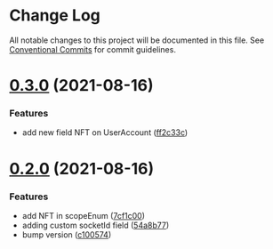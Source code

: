 # Change Log

All notable changes to this project will be documented in this file.
See [Conventional Commits](https://conventionalcommits.org) for commit guidelines.

# [0.3.0](https://github.com/Xact-Team/xact-sdk-js/compare/v0.2.0...v0.3.0) (2021-08-16)


### Features

* add new field NFT on UserAccount ([ff2c33c](https://github.com/Xact-Team/xact-sdk-js/commit/ff2c33c4463a54b16489e35e0c177f0791c4c6bd))





# [0.2.0](https://github.com/Xact-Team/xact-sdk-js/compare/v0.1.2...v0.2.0) (2021-08-16)


### Features

* add NFT in scopeEnum ([7cf1c00](https://github.com/Xact-Team/xact-sdk-js/commit/7cf1c002231fa5b01c915e3417577f7a569c0a20))
* adding custom socketId field ([54a8b77](https://github.com/Xact-Team/xact-sdk-js/commit/54a8b77ec8eef5dbdae07f0a61d5666887664de4))
* bump version ([c100574](https://github.com/Xact-Team/xact-sdk-js/commit/c100574b74bc7747305830739879090a25c44876))
